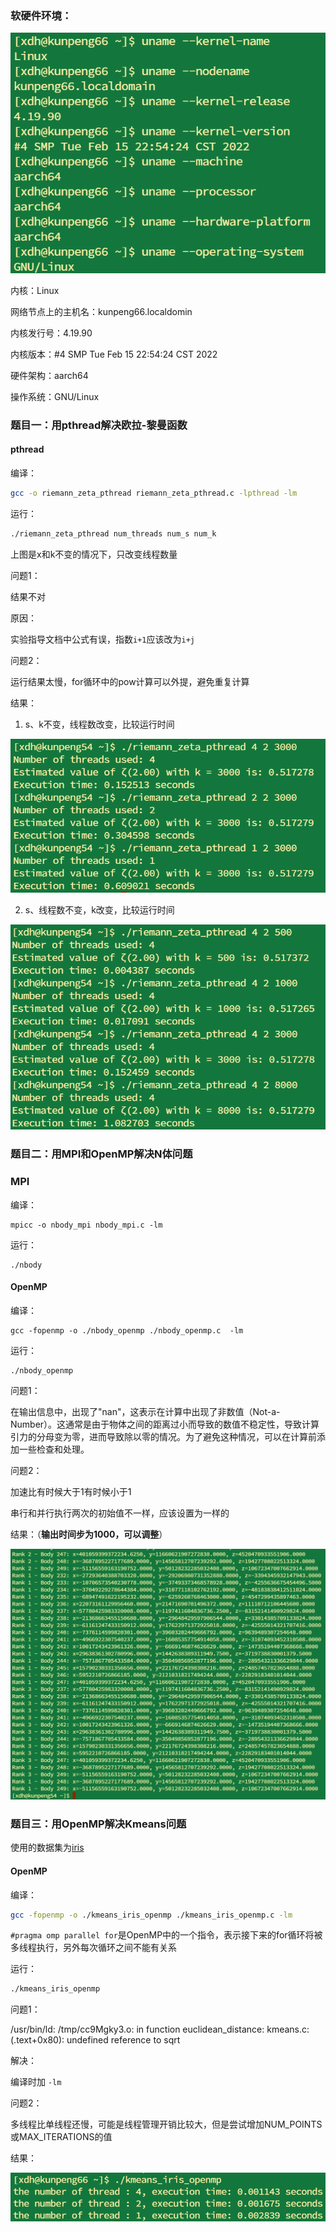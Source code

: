 ### 软硬件环境：

![hardware](img/hardware.png)

内核：Linux

网络节点上的主机名：kunpeng66.localdomin

内核发行号：4.19.90

内核版本：#4 SMP Tue Feb 15 22:54:24 CST 2022

硬件架构：aarch64

操作系统：GNU/Linux



### 题目一：用pthread解决欧拉-黎曼函数

#### pthread

编译：

```bash
gcc -o riemann_zeta_pthread riemann_zeta_pthread.c -lpthread -lm
```

运行：

```bash
./riemann_zeta_pthread num_threads num_s num_k
```



上图是x和k不变的情况下，只改变线程数量



问题1：

结果不对

原因：

实验指导文档中公式有误，指数`i+1`应该改为`i+j`



问题2：

运行结果太慢，for循环中的pow计算可以外提，避免重复计算



结果：

1. s、k不变，线程数改变，比较运行时间

![reta1](img/reta1.png)

2. s、线程数不变，k改变，比较运行时间

![reta2](img/reta2.png)



### 题目二：用MPI和OpenMP解决N体问题

### MPI

编译：

```
mpicc -o nbody_mpi nbody_mpi.c -lm
```

运行：

```
./nbody
```





#### OpenMP

编译：

```
gcc -fopenmp -o ./nbody_openmp ./nbody_openmp.c  -lm
```



运行：

```
./nbody_openmp
```



问题1：

在输出信息中，出现了"nan"，这表示在计算中出现了非数值（Not-a-Number）。这通常是由于物体之间的距离过小而导致的数值不稳定性，导致计算引力的分母变为零，进而导致除以零的情况。为了避免这种情况，可以在计算前添加一些检查和处理。



问题2：

加速比有时候大于1有时候小于1

串行和并行执行两次的初始值不一样，应该设置为一样的



结果：（**输出时间步为1000，可以调整**）

![nbody](img/nbody.png)



### 题目三：用OpenMP解决Kmeans问题
使用的数据集为[iris](https://archive.ics.uci.edu/dataset/53/iris)

#### OpenMP

编译：

```bash
gcc -fopenmp -o ./kmeans_iris_openmp ./kmeans_iris_openmp.c -lm
```

`#pragma omp parallel for`是OpenMP中的一个指令，表示接下来的for循环将被多线程执行，另外每次循环之间不能有关系

运行：

```bash
./kmeans_iris_openmp
```



问题1：

/usr/bin/ld: /tmp/cc9Mgky3.o: in function euclidean_distance:
kmeans.c:(.text+0x80): undefined reference to sqrt

解决：

编译时加 `-lm`



问题2：

多线程比单线程还慢，可能是线程管理开销比较大，但是尝试增加NUM_POINTS或MAX_ITERATIONS的值



结果：

![kmeans](img/kmeans.png)
